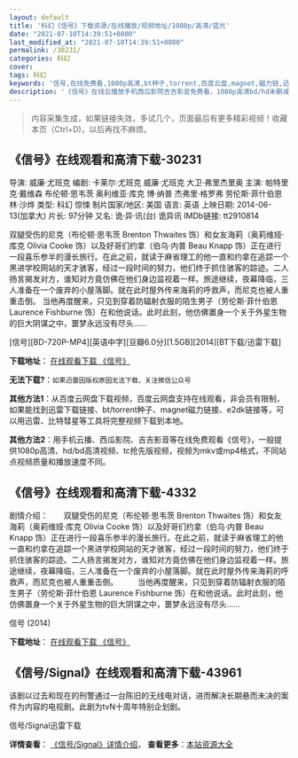 ```yaml
---
layout: default
title: '科幻《信号》下载资源/在线播放/视频地址/1080p/高清/蓝光'
date: "2021-07-10T14:39:51+0800"
last_modified_at: "2021-07-10T14:39:51+0800"
permalink: /30231/
categories: 科幻
cover:
tags: 科幻
keywords: '信号,在线免费看,1080p高清,bt种子,torrent,百度云盘,magnet,磁力链,迅雷下载资源'
description: '《信号》在线云播放手机西瓜影院吉吉影音免费看，1080p高清bd/hd未删减完整版和tc抢先枪版，mkv/mp4格式，附带bt/torrent种子、magnet/磁力链、百度云盘、网盘资源迅雷下载链接'
---
```


>内容采集生成，如果链接失效，多试几个，页面最后有更多精彩视频！收藏本页（Ctrl+D)，以后再找不麻烦。


## 《信号》在线观看和高清下载-30231

导演: 威廉·尤班克 编剧: 卡莱尔·尤班克 威廉·尤班克 大卫·弗里杰里奥 主演: 帕特里克·戴维森 布伦顿·思韦茨 奥利维亚·库克 博·纳普 杰弗里·格罗弗 劳伦斯·菲什伯恩 林·沙烨 类型: 科幻 惊悚 制片国家/地区: 美国 语言: 英语 上映日期: 2014-06-13(加拿大) 片长: 97分钟 又名: 诡·异·讯(台) 诡异讯 IMDb链接: tt2910814

双腿受伤的尼克（布伦顿·思韦茨 Brenton Thwaites 饰）和女友海莉（奥莉维娅·库克 Olivia Cooke 饰）以及好哥们约拿（伯乌·内普 Beau Knapp 饰）正在进行一段喜乐参半的漫长旅行。在此之前，就读于麻省理工的他一直和约拿在追踪一个黑进学校网站的天才骇客，经过一段时间的努力，他们终于抓住骇客的踪迹。二人扬言揭发对方，谁知对方竟仿佛在他们身边监视着一样。旅途继续，夜幕降临，三人准备在一个废弃的小屋落脚。就在此时屋外传来海莉的呼救声，而尼克也被人重重击倒。 当他再度醒来，只见到穿着防辐射衣服的陌生男子（劳伦斯·菲什伯恩 Laurence Fishburne 饰）在和他说话。此时此刻，他仿佛置身一个关于外星生物的巨大阴谋之中，噩梦永远没有尽头……


[信号][BD-720P-MP4][英语中字][豆瓣6.0分][1.5GB][2014][BT下载/迅雷下载]

**下载地址**： [在线观看下载 《信号》](https://www.btdx8.com/torrent/the_signal_2014.html) 


**无法下载?**：`如果迅雷因版权原因无法下载，关注微信公众号 `

**其他方法1**：从百度云网盘下载视频，百度云网盘支持在线观看，非会员有限制，如果能找到迅雷下载链接、bt/torrent种子、magnet磁力链接、e2dk链接等，可以用迅雷、比特彗星等工具将完整视频下载到本地。

**其他方法2**：用手机云播、西瓜影院、吉吉影音等在线免费观看《信号》，一般提供1080p高清、hd/bd高清视频、tc抢先版视频，视频为mkv或mp4格式，不同站点视频质量和播放速度不同。


## 《信号》在线观看和高清下载-4332

剧情介绍：　　双腿受伤的尼克（布伦顿·思韦茨 Brenton Thwaites 饰）和女友海莉（奥莉维娅·库克 Olivia Cooke 饰）以及好哥们约拿（伯乌·内普 Beau Knapp 饰）正在进行一段喜乐参半的漫长旅行。在此之前，就读于麻省理工的他一直和约拿在追踪一个黑进学校网站的天才骇客，经过一段时间的努力，他们终于抓住骇客的踪迹。二人扬言揭发对方，谁知对方竟仿佛在他们身边监视着一样。旅途继续，夜幕降临，三人准备在一个废弃的小屋落脚。就在此时屋外传来海莉的呼救声，而尼克也被人重重击倒。  　　当他再度醒来，只见到穿着防辐射衣服的陌生男子（劳伦斯·菲什伯恩 Laurence Fishburne 饰）在和他说话。此时此刻，他仿佛置身一个关于外星生物的巨大阴谋之中，噩梦永远没有尽头……


信号 (2014)

**下载地址**： [在线观看下载 《信号》](https://www.btbtdy.me/btdy/dy1488.html) 


## 《信号/Signal》在线观看和高清下载-43961

该剧以过去和现在的刑警通过一台陈旧的无线电对话，进而解决长期悬而未决的案件为内容的电视剧。此剧为tvN十周年特别企划剧。<!---剧情end--->


信号/Signal迅雷下载

**详情查看**： [《信号/Signal》详情介绍](/movie/43961/)， **查看更多**：[本站资源大全](/movie/t/all/)

